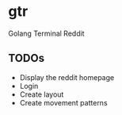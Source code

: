 # gtr
Golang Terminal Reddit

## TODOs
- Display the reddit homepage
- Login
- Create layout
- Create movement patterns